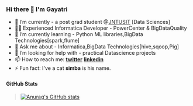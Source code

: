 ### Hi there 👋 I'm Gayatri

<!--
**gayatri05/gayatri05** is a ✨ _special_ ✨ repository because its `README.md` (this file) appears on your GitHub profile.

Here are some ideas to get you started:

- 🔭 I’m currently working on ...
- 🌱 I’m currently learning ...
- 👯 I’m looking to collaborate on ...
- 🤔 I’m looking for help with ...
- 💬 Ask me about ...
- 😄 Pronouns: ... -->
- 🔭 I’m currently - a post grad student @[JNTUSIT](http://jntuhsit.org/) [Data Sciences]
- 👩‍💻 Experienced Informatica Developer - PowerCenter & BigDataQuality
- 🌱 I’m currently learning - Python ML libraries,BigData Technologies[spark,flume]
- 💬 Ask me about - Informatica,BigData Technologies[hive,sqoop,Pig]
- 🤔 I’m looking for help with - practical Datascience projects
- 📫 How to reach me:  [**twitter**](https://twitter.com/GurramGayatri) [**linkedin**](linkedin.com/in/GurramGayatri/)
- ⚡ Fun fact: I've a cat **simba** is his name.

#### GitHub Stats
> [![Anurag's GitHub stats](https://github-readme-stats.vercel.app/api?username=gayatri05)](https://github.com/anuraghazra/github-readme-stats)

